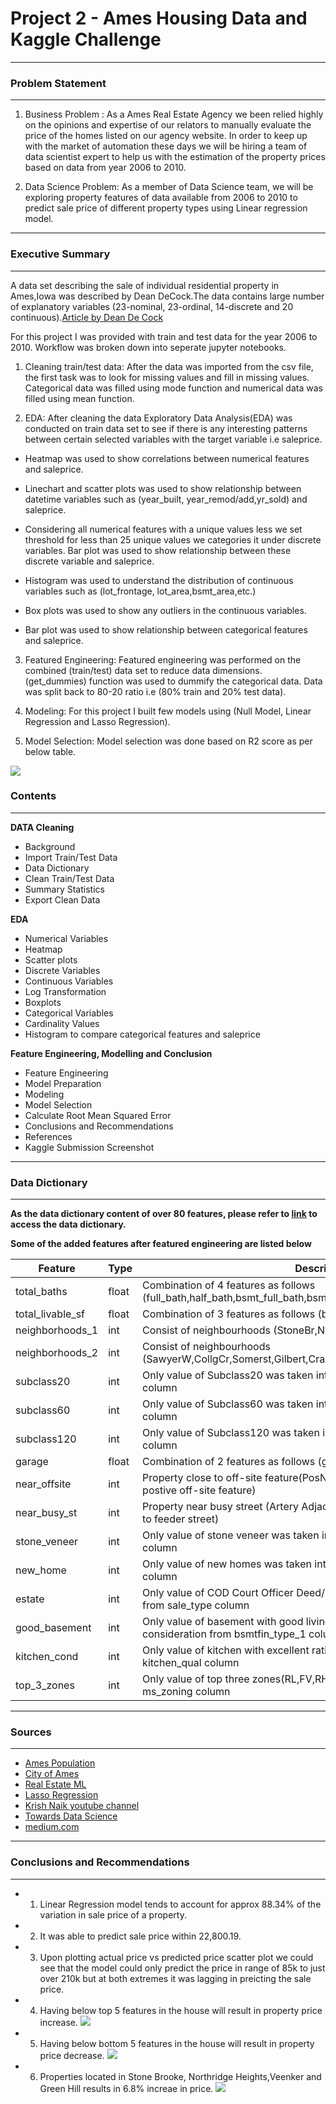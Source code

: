 # Project 2 - Ames Housing Data and Kaggle Challenge
---

### Problem Statement
---
1) Business Problem : As a Ames Real Estate Agency we been relied highly on the opinions and expertise of our relators to manually evaluate the price of the homes listed on our agency website. In order to keep up with the market of automation these days we will be hiring a team of data scientist expert to help us with the estimation of the property prices based on data from year 2006 to 2010.

2) Data Science Problem: As a member of Data Science team, we will be exploring property features of data available from 2006 to 2010 to predict sale price of different property types using Linear regression model.

---

### Executive Summary
---
A data set describing the sale of individual residential property in Ames,Iowa was described by Dean DeCock.The data contains large number of explanatory variables (23-nominal, 23-ordinal, 14-discrete and 20 continuous).[Article by Dean De Cock](http://jse.amstat.org/v19n3/decock.pdf)

For this project I was provided with train and test data for the year 2006 to 2010. Workflow was broken down into seperate jupyter notebooks.

1) Cleaning train/test data: After the data was imported from the csv file, the first task was to look for missing values and fill in missing values. Categorical data was filled using mode function and numerical data was filled using mean function.

2) EDA: After cleaning the data Exploratory Data Analysis(EDA) was conducted on train data set to see if there is any interesting patterns between certain selected variables with the target variable i.e saleprice.

- Heatmap was used to show correlations between numerical features and saleprice.

- Linechart and scatter plots was used to show relationship between datetime variables such as (year_built, year_remod/add,yr_sold) and saleprice.

- Considering all numerical features with a unique values less we set threshold for less than 25 unique values we categories it under discrete variables. Bar plot was used to show relationship between these discrete variable and saleprice.

- Histogram was used to understand the distribution of continuous variables such as (lot_frontage, lot_area,bsmt_area,etc.)

- Box plots was used to show any outliers in the continuous variables.

- Bar plot was used to show relationship between categorical features and saleprice.

3) Featured Engineering: Featured engineering was performed on the combined (train/test) data set to reduce data dimensions.
(get_dummies) function was used to dummify the categorical data. Data was split back to 80-20 ratio i.e (80% train and 20% test data).

4) Modeling: For this project I built few models using (Null Model, Linear Regression and Lasso Regression).

5) Model Selection: Model selection was done based on R2 score as per below table.

![](../images/table.png)




### Contents
---

**DATA Cleaning**
- Background
- Import Train/Test Data
- Data Dictionary
- Clean Train/Test Data
- Summary Statistics
- Export Clean Data

**EDA**
- Numerical Variables
- Heatmap
- Scatter plots
- Discrete Variables
- Continuous Variables
- Log Transformation
- Boxplots
- Categorical Variables
- Cardinality Values
- Histogram to compare categorical features and saleprice

**Feature Engineering, Modelling and Conclusion**
- Feature Engineering
- Model Preparation
- Modeling
- Model Selection
- Calculate Root Mean Squared Error
- Conclusions and Recommendations
- References
- Kaggle Submission Screenshot

---

### Data Dictionary
---

**As the data dictionary content of over 80 features, please refer to [link](https://www.kaggle.com/c/dsi-us-12-project-2-regression-challenge/data) to access the data dictionary.**

**Some of the added features after featured engineering are listed below**

|Feature|Type|Description|
|---|---|---|
|total_baths|float|Combination of 4 features as follows (full_bath,half_bath,bsmt_full_bath,bsmt_half_bath)|
|total_livable_sf|float|Combination of 3 features as follows (bsmtfin_sf_1,bsmtfin_sf_2,gr_liv_area)| 
|neighborhoods_1|int|Consist of neighbourhoods (StoneBr,NridgeHt,Veenker,NoRidge,GrnHill)|
|neighborhoods_2|int|Consist of neighbourhoods (SawyerW,CollgCr,Somerst,Gilbert,Crawfor,NAmes,ClearCr,Blmngtn,Greens)|
|subclass20|int|Only value of Subclass20 was taken into consideration from ms_sublass column| 
|subclass60|int|Only value of Subclass60 was taken into consideration from ms_sublass column|
|subclass120|int|Only value of Subclass120 was taken into consideration from ms_sublass column|
|garage|float|Combination of 2 features as follows (garage_area,garage_cars)|
|near_offsite|int|Property close to off-site feature(PosN Near positive, PosA Adjacent to postive off-site feature)|
|near_busy_st|int|Property near busy street (Artery Adjacent to arterial street,Feedr Adjacent to feeder street) |
|stone_veneer|int|Only value of stone veneer was taken into consideration from mas_vnr_type column|
|new_home|int|Only value of new homes was taken into consideration from sale_type column|
|estate|int|Only value of COD Court Officer Deed/Estate was taken into consideration from sale_type column|
|good_basement|int|Only value of basement with good living quarters was taken into consideration from bsmtfin_type_1 column|
|kitchen_cond|int|Only value of kitchen with excellent rating was taken into consideration from kitchen_qual column|
|top_3_zones|int|Only value of top three zones(RL,FV,RH) was taken into consideration from ms_zoning column|

---

### Sources
---

- [Ames Population](https://datausa.io/profile/geo/ames-ia/#about)
- [City of Ames](https://www.cityofames.org/about-ames/about-ames)
- [Real Estate ML](https://unionstreetmedia.com/the-rise-of-machine-learning-in-real-estate/#:~:text=Personalized%20Marketing%20Automation%20%E2%80%93%20machine%20learning,neighborhood%20and%20property%20is%20best)
- [Lasso Regression](https://chrisalbon.com/code/machine_learning/linear_regression/effect_of_alpha_on_lasso_regression/)
- [Krish Naik youtube channel](https://www.youtube.com/channel/UCNU_lfiiWBdtULKOw6X0Dig)
- [Towards Data Science](https://towardsdatascience.com/wrangling-through-dataland-modeling-house-prices-in-ames-iowa-75b9b4086c96)
- [medium.com](https://medium.com/@kamskijohnm2m/ames-housing-price-prediction-complete-ml-project-with-python-2af595a749d6)

---

### Conclusions and Recommendations
---

- 1) Linear Regression model tends to account for approx 88.34% of the variation in sale price of a property.
- 2) It was able to predict sale price within 22,800.19.
- 3) Upon plotting actual price vs predicted price scatter plot we could see that the model could only predict the price in range of 85k to just over 210k but at both extremes it was lagging in preicting the sale price.
- 4) Having below top 5 features in the house will result in property price increase.
![](../images/lr_Top5.png)
- 5) Having below bottom 5 features in the house will result in property price decrease.
![](../images/lr_bottom5.png)
- 6) Properties located in Stone Brooke, Northridge Heights,Veenker and Green Hill  results in 6.8% increae in price.
![](../images/neighborhood_1.png)